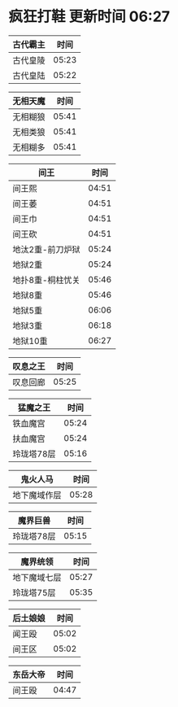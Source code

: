 # 疯狂打鞋 更新时间 06:27

| 古代霸主   | 时间    |
|--------|-------|
| 古代皇陵 | 05:23 |
| 古代皇陆 | 05:22 |

| 无相天魔   | 时间    |
|--------|-------|
| 无相糊狼 | 05:41 |
| 无相类狼 | 05:41 |
| 无相糊多 | 05:41 |

| 间王   | 时间    |
|--------|-------|
| 间王熙 | 04:51 |
| 间王萎 | 04:51 |
| 间王巾 | 04:51 |
| 间王砍 | 04:51 |
| 地汰2重-前刀炉狱 | 05:24 |
| 地狱2重 | 05:24 |
| 地扑8重-桐柱忧关 | 05:46 |
| 地狱8重 | 05:46 |
| 地狱5重 | 06:06 |
| 地狱3重 | 06:18 |
| 地狱10重 | 06:27 |

| 叹息之王   | 时间    |
|--------|-------|
| 叹息回廊 | 05:25 |

| 猛魔之王   | 时间    |
|--------|-------|
| 铁血魔宫 | 05:24 |
| 扶血魔宫 | 05:24 |
| 玲珑塔78层 | 05:16 |

| 鬼火人马   | 时间    |
|--------|-------|
| 地下魔域作层 | 05:28 |

| 魔界巨兽   | 时间    |
|--------|-------|
| 玲珑塔78层 | 05:15 |

| 魔界统领   | 时间    |
|--------|-------|
| 地下魔域七层 | 05:27 |
| 玲珑塔75层 | 05:35 |

| 后土娘娘   | 时间    |
|--------|-------|
| 闻王殴 | 05:02 |
| 间王区 | 05:02 |

| 东岳大帝   | 时间    |
|--------|-------|
| 间王殴 | 04:47 |